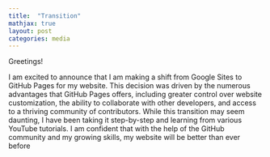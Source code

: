 ```yaml
---
title:  "Transition"
mathjax: true
layout: post
categories: media
---
```

Greetings!

I am excited to announce that I am making a shift from Google Sites to GitHub Pages for my website. This decision was driven by the numerous advantages that GitHub Pages offers, including greater control over website customization, the ability to collaborate with other developers, and access to a thriving community of contributors.
While this transition may seem daunting, I have been taking it step-by-step and learning from various YouTube tutorials. I am confident that with the help of the GitHub community and my growing skills, my website will be better than ever before

